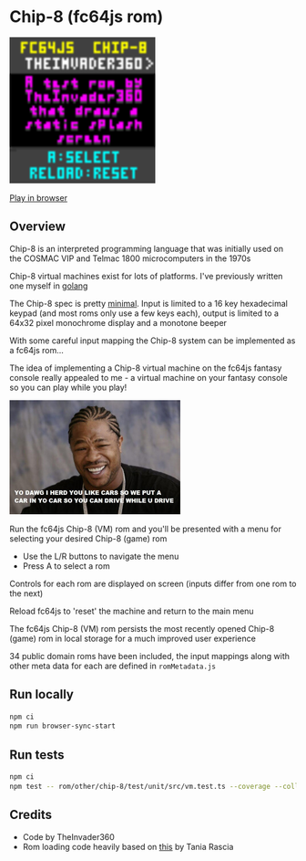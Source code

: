 # Chip-8 (fc64js rom)

[<img src="https://raw.githubusercontent.com/TheInvader360/fc64js/main/rom/other/chip-8/docs/demo.gif" width="256"/>](https://theinvader360.github.io/fc64js/rom/other/chip-8/)

[Play in browser](https://theinvader360.github.io/fc64js/rom/other/chip-8/)

## Overview

Chip-8 is an interpreted programming language that was initially used on the COSMAC VIP and Telmac 1800 microcomputers in the 1970s

Chip-8 virtual machines exist for lots of platforms. I've previously written one myself in [golang](https://github.com/TheInvader360/chip8)

The Chip-8 spec is pretty [minimal](https://en.wikipedia.org/wiki/CHIP-8). Input is limited to a 16 key hexadecimal keypad (and most roms only use a few keys each), output is limited to a 64x32 pixel monochrome display and a monotone beeper

With some careful input mapping the Chip-8 system can be implemented as a fc64js rom...

The idea of implementing a Chip-8 virtual machine on the fc64js fantasy console really appealed to me - a virtual machine on your fantasy console so you can play while you play!

![yo-dawg](docs/yo-dawg.jpg)

Run the fc64js Chip-8 (VM) rom and you'll be presented with a menu for selecting your desired Chip-8 (game) rom

* Use the L/R buttons to navigate the menu
* Press A to select a rom

Controls for each rom are displayed on screen (inputs differ from one rom to the next)

Reload fc64js to 'reset' the machine and return to the main menu

The fc64js Chip-8 (VM) rom persists the most recently opened Chip-8 (game) rom in local storage for a much improved user experience

34 public domain roms have been included, the input mappings along with other meta data for each are defined in `romMetadata.js`

## Run locally

```bash
npm ci
npm run browser-sync-start
```

## Run tests

```bash
npm ci
npm test -- rom/other/chip-8/test/unit/src/vm.test.ts --coverage --collectCoverageFrom rom/other/chip-8/vm.js --verbose
```

## Credits

* Code by TheInvader360
* Rom loading code heavily based on [this](https://github.com/taniarascia/chip8) by Tania Rascia
